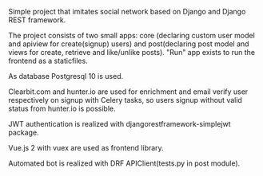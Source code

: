 Simple project that imitates social network based on Django and Django REST framework.

The project consists of two small apps: 
core (declaring custom user model and apiview for create(signup) users) 
and post(declaring post model and views for create, retrieve and like/unlike posts).
"Run" app exists to run the frontend as a staticfiles.

As database Postgresql 10 is used.

Clearbit.com and hunter.io are used for enrichment and email verify user respectively on signup with Celery tasks,
so users signup without valid status from hunter.io is possible.

JWT authentication is realized with djangorestframework-simplejwt package.

Vue.js 2 with vuex are used as frontend library.

Automated bot is realized with DRF APIClient(tests.py in post module).


